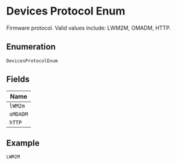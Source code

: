 
# Devices Protocol Enum

Firmware protocol. Valid values include: LWM2M, OMADM, HTTP.

## Enumeration

`DevicesProtocolEnum`

## Fields

| Name |
|  --- |
| `lWM2m` |
| `oMDADM` |
| `hTTP` |

## Example

```
LWM2M
```

